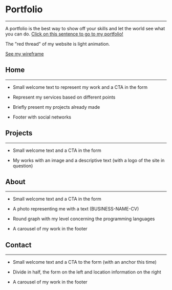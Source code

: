 # Portfolio

-----------------

A portfolio is the best way to show off your skills and let the world see what you can do. [Click on this sentence to go to my portfolio!](https://www.ventomichael.com)

The "red thread" of my website is light animation.

[See my wireframe](https://projects.invisionapp.com/d/main?origin=v7#/projects/prototypes/19439841?scrollOffset=1762)

## Home 

-----------------

* Small welcome text to represent my work and a CTA in the form

* Represent my services based on different points

* Briefly present my projects already made

* Footer with social networks



## Projects

-----------------

* Small welcome text and a CTA in the form

* My works with an image and a descriptive text (with a logo of the site in question)



## About

-----------------

* Small welcome text and a CTA in the form

* A photo representing me with a text (BUSINESS-NAME-CV)

* Round graph with my level concerning the programming languages

* A carousel of my work in the footer

## Contact

-----------------

* Small welcome text and a CTA to the form (with an anchor this time)

* Divide in half, the form on the left and location information on the right

* A carousel of my work in the footer
